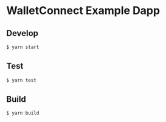 # WalletConnect Example Dapp

## Develop

```bash
$ yarn start
```

## Test

```bash
$ yarn test
```

## Build

```bash
$ yarn build
```
